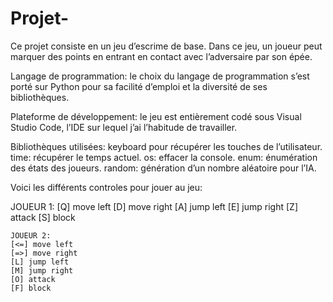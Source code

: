 # Projet-
Ce projet consiste en un jeu d’escrime de base. Dans ce jeu, un joueur peut marquer des points en entrant en contact avec l’adversaire par son épée.

Langage de programmation: le choix du langage de programmation s’est porté sur Python pour sa facilité d’emploi et la diversité de ses bibliothèques.

Plateforme de développement: le jeu est entièrement codé sous Visual Studio Code, l’IDE sur lequel j’ai l’habitude de travailler. 

Bibliothèques utilisées: 
keyboard  pour récupérer les touches de l’utilisateur. 
time: récupérer le temps actuel.
os: effacer la console. 
enum: énumération des états des joueurs. 
random: génération d’un nombre aléatoire pour l’IA.

Voici les différents controles pour jouer au jeu: 


 JOUEUR 1: 
    [Q] move left
    [D] move right
    [A] jump left 
    [E] jump right 
    [Z] attack 
    [S] block

    JOUEUR 2: 
    [<=] move left
    [=>] move right
    [L] jump left 
    [M] jump right 
    [O] attack 
    [F] block
